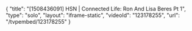{
    "title": "[1508436091] HSN | Connected Life: Ron And Lisa Beres Pt 1",
    "type": "solo",
    "layout": "iframe-static",
    "videoId": "123178255",
    "url": "\/tvpembed\/123178255"
}